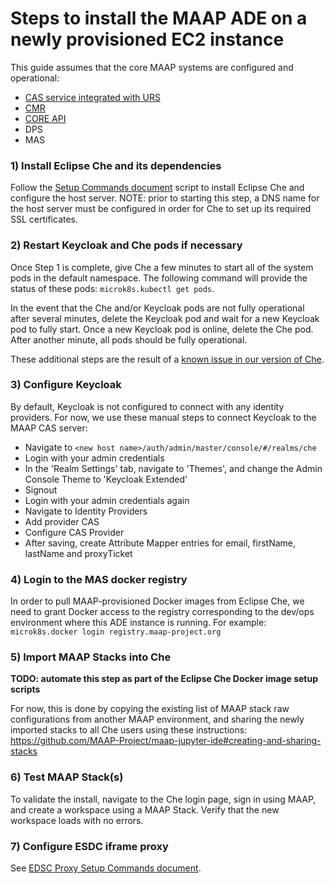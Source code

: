 # Steps to install the MAAP ADE on a newly provisioned EC2 instance

This guide assumes that the core MAAP systems are configured and operational:
- [CAS service integrated with URS](https://github.com/MAAP-Project/maap-auth-cas)
- [CMR](https://github.com/MAAP-Project/maap-cmr)
- [CORE API](https://github.com/MAAP-Project/maap-api-nasa)
- DPS
- MAS

### 1) Install Eclipse Che and its dependencies

Follow the [Setup Commands document](setup-commands-v6.md) script to install Eclipse Che and configure the host server. NOTE: prior to starting this step, a DNS name for the host server must be configured in order for Che to set up its required SSL certificates.

### 2) Restart Keycloak and Che pods if necessary

Once Step 1 is complete, give Che a few minutes to start all of the system pods in the default namespace. The following command will provide the status of these pods: `microk8s.kubectl get pods`.

In the event that the Che and/or Keycloak pods are not fully operational after several minutes, delete the Keycloak pod and wait for a new Keycloak pod to fully start. Once a new Keycloak pod is online, delete the Che pod. After another minute, all pods should be fully operational.

These additional steps are the result of a [known issue in our version of Che](https://github.com/eclipse/che/issues/13838).

### 3) Configure Keycloak

By default, Keycloak is not configured to connect with any identity providers. For now, we use these manual steps to connect Keycloak to the MAAP CAS server:

- Navigate to `<new host name>/auth/admin/master/console/#/realms/che`
- Login with your admin credentials
- In the 'Realm Settings' tab, navigate to 'Themes', and change the Admin Console Theme to 'Keycloak Extended'
- Signout
- Login with your admin credentials again
- Navigate to Identity Providers
- Add provider CAS
- Configure CAS Provider
- After saving, create Attribute Mapper entries for email, firstName, lastName and proxyTicket

### 4) Login to the MAS docker registry

In order to pull MAAP-provisioned Docker images from Eclipse Che, we need to grant Docker access to the registry corresponding to the dev/ops environment where this ADE instance is running. For example: `microk8s.docker login registry.maap-project.org`

### 5) Import MAAP Stacks into Che

**TODO: automate this step as part of the Eclipse Che Docker image setup scripts**

For now, this is done by copying the existing list of MAAP stack raw configurations from another MAAP environment, and sharing the newly imported stacks to all Che users using these instructions: https://github.com/MAAP-Project/maap-jupyter-ide#creating-and-sharing-stacks

### 6) Test MAAP Stack(s)

To validate the install, navigate to the Che login page, sign in using MAAP, and create a workspace using a MAAP Stack. Verify that the new workspace loads with no errors.

### 7) Configure ESDC iframe proxy

See [EDSC Proxy Setup Commands document](edsc-proxy-setup-commands.md).

